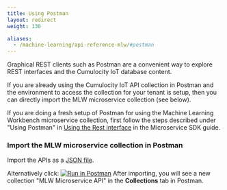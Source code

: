 ```yaml
---
title: Using Postman
layout: redirect
weight: 130

aliases:
  - /machine-learning/api-reference-mlw/#postman
---
```


Graphical REST clients such as Postman are a convenient way to explore REST interfaces and the Cumulocity IoT database content.

If you are already using the Cumulocity IoT API collection in Postman and the environment to access the collection for your tenant is setup, then you can directly import the MLW microservice collection (see below).

If you are doing a fresh setup of Postman for using the Machine Learning Workbench microservice collection, first follow the steps described under "Using Postman" in [Using the Rest interface](/microservice-sdk/rest) in the Microservice SDK guide. 
 
### Import the MLW microservice collection in Postman

Import the APIs as a [JSON file](/files/zementis/MLWMicroserviceAPI.postman_collection.json).

Alternatively click: [![Run in Postman](https://run.pstmn.io/button.svg)](https://app.getpostman.com/run-collection/cc6e24a0d7ee7b8d99da)
 After importing, you will see a new collection "MLW Microservice API" in the **Collections** tab in Postman.
